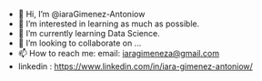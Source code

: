 - 👋 Hi, I’m @iaraGimenez-Antoniow
- 👀 I’m interested in learning as much as possible.
- 🌱 I’m currently learning Data Science.
- 💞️ I’m looking to collaborate on ...
- 📫 How to reach me: email: iaragimeneza@gmail.com
- linkedin : https://www.linkedin.com/in/iara-gimenez-antoniow/

<!---
iaraGimenez-Antoniow/iaraGimenez-Antoniow is a ✨ special ✨ repository because its `README.md` (this file) appears on your GitHub profile.
You can click the Preview link to take a look at your changes.
--->
